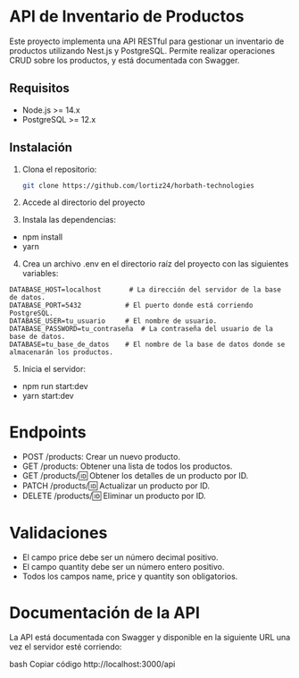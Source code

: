 # API de Inventario de Productos

Este proyecto implementa una API RESTful para gestionar un inventario de productos utilizando Nest.js y PostgreSQL. Permite realizar operaciones CRUD sobre los productos, y está documentada con Swagger.

## Requisitos

- Node.js >= 14.x
- PostgreSQL >= 12.x

## Instalación

1. Clona el repositorio:

   ```bash
   git clone https://github.com/lortiz24/horbath-technologies

2. Accede al directorio del proyecto

3. Instala las dependencias:

- npm install
- yarn

4. Crea un archivo .env en el directorio raíz del proyecto con las siguientes variables:


```
DATABASE_HOST=localhost       # La dirección del servidor de la base de datos.
DATABASE_PORT=5432           # El puerto donde está corriendo PostgreSQL.
DATABASE_USER=tu_usuario     # El nombre de usuario.
DATABASE_PASSWORD=tu_contraseña  # La contraseña del usuario de la base de datos.
DATABASE=tu_base_de_datos    # El nombre de la base de datos donde se almacenarán los productos.
```

5. Inicia el servidor:

- npm run start:dev 
- yarn start:dev



# Endpoints
- POST /products: Crear un nuevo producto.
- GET /products: Obtener una lista de todos los productos.
- GET /products/:id: Obtener los detalles de un producto por ID.
- PATCH /products/:id: Actualizar un producto por ID.
- DELETE /products/:id: Eliminar un producto por ID.

# Validaciones
- El campo price debe ser un número decimal positivo.
- El campo quantity debe ser un número entero positivo.
- Todos los campos name, price y quantity son obligatorios.

# Documentación de la API
La API está documentada con Swagger y disponible en la siguiente URL una vez el servidor esté corriendo:

bash
Copiar código
http://localhost:3000/api

